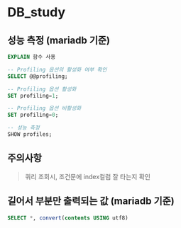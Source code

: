 # DB_study

## 성능 측정 (mariadb 기준)
```sql
EXPLAIN 함수 사용

-- Profiling 옵션의 활성화 여부 확인
SELECT @@profiling;

-- Profiling 옵션 활성화
SET profiling=1;

-- Profiling 옵션 비활성화
SET profiling=0;

-- 성능 측정 
SHOW profiles;
```

## 주의사항
> 쿼리 조회시, 조건문에 index컬럼 잘 타는지 확인 

## 길어서 부분만 출력되는 값 (mariadb 기준)
```sql
SELECT *, convert(contents USING utf8)
```

